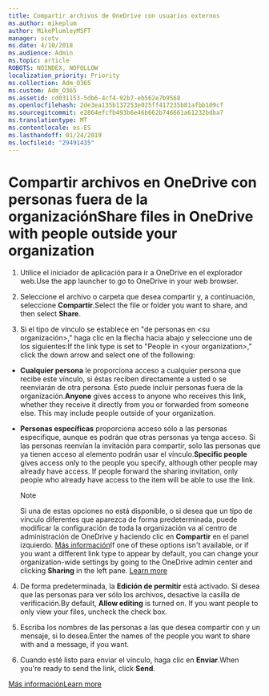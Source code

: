 ```yaml
---
title: Compartir archivos de OneDrive con usuarios externos
ms.author: mikeplum
author: MikePlumleyMSFT
manager: scotv
ms.date: 4/10/2018
ms.audience: Admin
ms.topic: article
ROBOTS: NOINDEX, NOFOLLOW
localization_priority: Priority
ms.collection: Adm_O365
ms.custom: Adm_O365
ms.assetid: cd031153-5db6-4cf4-92b7-eb562e7b9568
ms.openlocfilehash: 2de3ea135b137253e025ff417235b81afbb109cf
ms.sourcegitcommit: e2864efcfb493b6e46b662b746661a61232bdba7
ms.translationtype: MT
ms.contentlocale: es-ES
ms.lasthandoff: 01/24/2019
ms.locfileid: "29491435"
---
```

# <a name="share-files-in-onedrive-with-people-outside-your-organization"></a><span data-ttu-id="b6c19-102">Compartir archivos en OneDrive con personas fuera de la organización</span><span class="sxs-lookup"><span data-stu-id="b6c19-102">Share files in OneDrive with people outside your organization</span></span>

1. <span data-ttu-id="b6c19-103">Utilice el iniciador de aplicación para ir a OneDrive en el explorador web.</span><span class="sxs-lookup"><span data-stu-id="b6c19-103">Use the app launcher to go to OneDrive in your web browser.</span></span> 
    
2. <span data-ttu-id="b6c19-104">Seleccione el archivo o carpeta que desea compartir y, a continuación, seleccione **Compartir**.</span><span class="sxs-lookup"><span data-stu-id="b6c19-104">Select the file or folder you want to share, and then select **Share**.</span></span> 
    
3. <span data-ttu-id="b6c19-105">Si el tipo de vínculo se establece en "de personas en \<su organización\>," haga clic en la flecha hacia abajo y seleccione uno de los siguientes:</span><span class="sxs-lookup"><span data-stu-id="b6c19-105">If the link type is set to "People in \<your organization\>," click the down arrow and select one of the following:</span></span> 
    
  - <span data-ttu-id="b6c19-p101">**Cualquier persona** le proporciona acceso a cualquier persona que recibe este vínculo, si éstas reciben directamente a usted o se reenviarán de otra persona. Esto puede incluir personas fuera de la organización.</span><span class="sxs-lookup"><span data-stu-id="b6c19-p101">**Anyone** gives access to anyone who receives this link, whether they receive it directly from you or forwarded from someone else. This may include people outside of your organization.</span></span> 
    
  - <span data-ttu-id="b6c19-p102">**Personas específicas** proporciona acceso sólo a las personas especifique, aunque es podrán que otras personas ya tenga acceso. Si las personas reenvían la invitación para compartir, solo las personas que ya tienen acceso al elemento podrán usar el vínculo.</span><span class="sxs-lookup"><span data-stu-id="b6c19-p102">**Specific people** gives access only to the people you specify, although other people may already have access. If people forward the sharing invitation, only people who already have access to the item will be able to use the link.</span></span> 
    
    > [!NOTE]
    > <span data-ttu-id="b6c19-p103">Si una de estas opciones no está disponible, o si desea que un tipo de vínculo diferentes que aparezca de forma predeterminada, puede modificar la configuración de toda la organización va al centro de administración de OneDrive y haciendo clic en **Compartir** en el panel izquierdo. [Más información](https://go.microsoft.com/fwlink/?linkid=871961)</span><span class="sxs-lookup"><span data-stu-id="b6c19-p103">If one of these options isn't available, or if you want a different link type to appear by default, you can change your organization-wide settings by going to the OneDrive admin center and clicking **Sharing** in the left pane. [Learn more](https://go.microsoft.com/fwlink/?linkid=871961)</span></span>
  
4. <span data-ttu-id="b6c19-p104">De forma predeterminada, la **Edición de permitir** está activado. Si desea que las personas para ver sólo los archivos, desactive la casilla de verificación.</span><span class="sxs-lookup"><span data-stu-id="b6c19-p104">By default, **Allow editing** is turned on. If you want people to only view your files, uncheck the check box.</span></span> 
    
5. <span data-ttu-id="b6c19-114">Escriba los nombres de las personas a las que desea compartir con y un mensaje, si lo desea.</span><span class="sxs-lookup"><span data-stu-id="b6c19-114">Enter the names of the people you want to share with and a message, if you want.</span></span>
    
6. <span data-ttu-id="b6c19-115">Cuando esté listo para enviar el vínculo, haga clic en **Enviar**.</span><span class="sxs-lookup"><span data-stu-id="b6c19-115">When you're ready to send the link, click **Send**.</span></span> 
    
[<span data-ttu-id="b6c19-116">Más información</span><span class="sxs-lookup"><span data-stu-id="b6c19-116">Learn more</span></span>](https://go.microsoft.com/fwlink/?linkid=871861)
  

